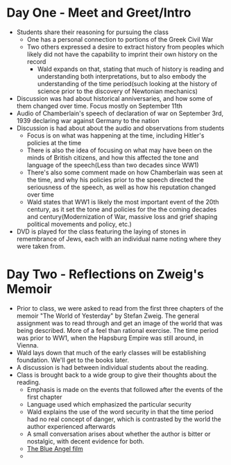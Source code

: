 # Day One - Meet and Greet/Intro
- Students share their reasoning for pursuing the class
	- One has a personal connection to portions of the Greek Civil War
	- Two others expressed a desire to extract history from peoples which likely did not have the capability to imprint their own history on the record
		- Wald expands on that, stating that much of history is reading and understanding both interpretations, but to also embody the understanding of the time period(such looking at the history of science prior to the discovery of Newtonian mechanics)
- Discussion was had about historical anniversaries, and how some of them changed over time. Focus mostly on September 11th
- Audio of Chamberlain's speech of declaration of war on September 3rd, 1939 declaring war against Germany to the nation
- Discussion is had about about the audio and observations from students
	- Focus is on what was happening at the time, including Hitler's policies at the time
	- There is also the idea of focusing on what may have been on the minds of British citizens, and how this affected the tone and language of the speech(Less than two decades since WW1)
	- There's also some comment made on how Chamberlain was seen at the time, and why his policies prior to the speech directed the seriousness of the speech, as well as how his reputation changed over time
	- Wald states that WW1 is likely the most important event of the 20th century, as it set the tone and policies for the the coming decades and century(Modernization of War, massive loss and grief shaping political movements and policy, etc.)
- DVD is played for the class featuring the laying of stones in remembrance of Jews, each with an individual name noting where they were taken from.
# Day Two - Reflections on Zweig's Memoir
- Prior to class, we were asked to read from the first three chapters of the memoir "The World of Yesterday" by Stefan Zweig. The general assignment was to read through and get an image of the world that was being described. More of a feel than rational exercise. The time period was prior to WW1, when the Hapsburg Empire was still around, in Vienna.
- Wald lays down that much of the early classes will be establishing foundation. We'll get to the books later.
- A discussion is had between individual students about the reading.
- Class is brought back to a wide group to give their thoughts about the reading.
	- Emphasis is made on the events that followed after the events of the first chapter
	- Language used which emphasized the particular security
	- Wald explains the use of the word security in that the time period had no real concept of danger, which is contrasted by the world the author experienced afterwards
	- A small conversation arises about whether the author is bitter or nostalgic, with decent evidence for both.
	- [The Blue Angel film](https://www.imdb.com/title/tt0020697/)
	- 